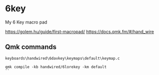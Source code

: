 # 6key

My 6 Key macro pad

https://golem.hu/guide/first-macropad/
https://docs.qmk.fm/#/hand_wire


## Qmk commands
```
keyboards\handwired\6davkey\keymaps\default\keymap.c

qmk compile -kb handwired/6lorekey -km default
``